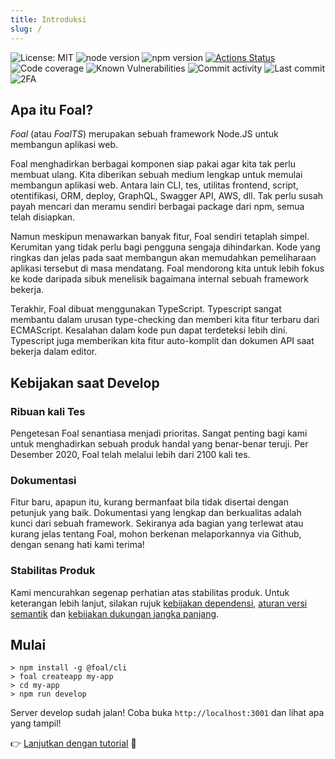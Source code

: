 ```yaml
---
title: Introduksi
slug: /
---
```


![License: MIT](https://img.shields.io/badge/License-MIT-blue.svg)
![node version](https://img.shields.io/badge/node-%3E%3D10-brightgreen.svg)
![npm version](https://badge.fury.io/js/%40foal%2Fcore.svg)
[![Actions Status](https://github.com/FoalTS/foal/workflows/Test/badge.svg)](https://github.com/FoalTS/foal/actions)
![Code coverage](https://codecov.io/gh/FoalTS/foal/branch/master/graphs/badge.svg)
![Known Vulnerabilities](https://snyk.io/test/github/foalts/foal/badge.svg)
![Commit activity](https://img.shields.io/github/commit-activity/y/FoalTS/foal.svg)
![Last commit](https://img.shields.io/github/last-commit/FoalTS/foal.svg)
![2FA](https://img.shields.io/badge/2FA-npm,%20GitHub-green.svg)

## Apa itu Foal?

*Foal* (atau *FoalTS*) merupakan sebuah framework Node.JS untuk membangun aplikasi web.

Foal menghadirkan berbagai komponen siap pakai agar kita tak perlu membuat ulang. Kita diberikan sebuah medium lengkap untuk memulai membangun aplikasi web. Antara lain CLI, tes, utilitas frontend, script, otentifikasi, ORM, deploy, GraphQL, Swagger API, AWS, dll. Tak perlu susah payah mencari dan meramu sendiri berbagai package dari npm, semua telah disiapkan.

Namun meskipun menawarkan banyak fitur, Foal sendiri tetaplah simpel. Kerumitan yang tidak perlu bagi pengguna sengaja dihindarkan. Kode yang ringkas dan jelas pada saat membangun akan memudahkan pemeliharaan aplikasi tersebut di masa mendatang. Foal mendorong kita untuk lebih fokus ke kode daripada sibuk menelisik bagaimana internal sebuah framework bekerja.

Terakhir, Foal dibuat menggunakan TypeScript. Typescript sangat membantu dalam urusan type-checking dan memberi kita fitur terbaru dari ECMAScript. Kesalahan dalam kode pun dapat terdeteksi lebih dini. Typescript juga memberikan kita fitur auto-komplit dan dokumen API saat bekerja dalam editor.

## Kebijakan saat Develop

### Ribuan kali Tes

Pengetesan Foal senantiasa menjadi prioritas. Sangat penting bagi kami untuk menghadirkan sebuah produk handal yang benar-benar teruji. Per Desember 2020, Foal telah melalui lebih dari 2100 kali tes. 

### Dokumentasi

Fitur baru, apapun itu, kurang bermanfaat bila tidak disertai dengan petunjuk yang baik. Dokumentasi yang lengkap dan berkualitas adalah kunci dari sebuah framework. Sekiranya ada bagian yang terlewat atau kurang jelas tentang Foal, mohon berkenan melaporkannya via Github, dengan senang hati kami terima! 

### Stabilitas Produk

Kami mencurahkan segenap perhatian atas stabilitas produk. Untuk keterangan lebih lanjut, silakan rujuk [kebijakan dependensi](https://github.com/FoalTS/foal/blob/master/.github/CONTRIBUTING.MD#dependency-policy), [aturan versi semantik](https://github.com/FoalTS/foal/blob/master/.github/CONTRIBUTING.MD#semantic-versioning) dan [kebijakan dukungan jangka panjang](https://github.com/FoalTS/foal/blob/master/.github/CONTRIBUTING.MD#long-term-support-policy-and-schedule).

## Mulai

```
> npm install -g @foal/cli
> foal createapp my-app
> cd my-app
> npm run develop
```

Server develop sudah jalan! Coba buka `http://localhost:3001` dan lihat apa yang tampil!

👉 [Lanjutkan dengan tutorial](./tutorials/simple-todo-list/1-installation) 🌱
